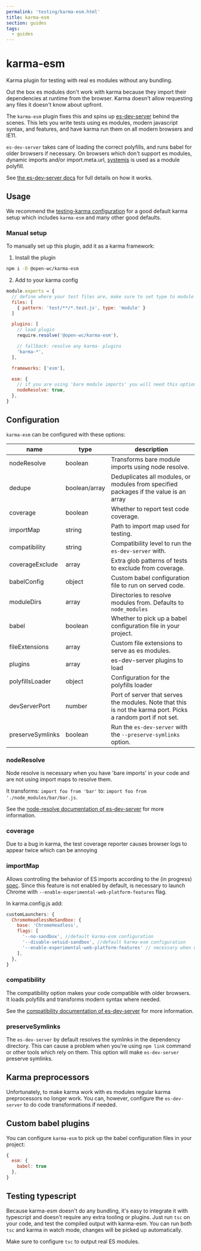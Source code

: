 ```yaml
---
permalink: 'testing/karma-esm.html'
title: karma-esm
section: guides
tags:
  - guides
---
```


# karma-esm

Karma plugin for testing with real es modules without any bundling.

[//]: # 'AUTO INSERT HEADER PREPUBLISH'

Out the box es modules don't work with karma because they import their dependencies at runtime from the browser. Karma doesn't allow requesting any files it doesn't know about upfront.

The `karma-esm` plugin fixes this and spins up [es-dev-server](https://open-wc.org/developing/es-dev-server.html) behind the scenes. This lets you write tests using es modules, modern javascript syntax, and features, and have karma run them on all modern browsers and IE11.

`es-dev-server` takes care of loading the correct polyfills, and runs babel for older browsers if necessary. On browsers which don't support es modules, dynamic imports and/or import.meta.url, [systemjs](https://github.com/systemjs/systemjs) is used as a module polyfill.

See [the es-dev-server docs](https://open-wc.org/developing/es-dev-server.html) for full details on how it works.

## Usage

We recommend the [testing-karma configuration](https://open-wc.org/testing/testing-karma.html) for a good default karma setup which includes `karma-esm` and many other good defaults.

### Manual setup

To manually set up this plugin, add it as a karma framework:

1. Install the plugin

```bash
npm i -D @open-wc/karma-esm
```

2. Add to your karma config

```javascript
module.exports = {
  // define where your test files are, make sure to set type to module
  files: [
    { pattern: 'test/**/*.test.js', type: 'module' }
  ]

  plugins: [
    // load plugin
    require.resolve('@open-wc/karma-esm'),

    // fallback: resolve any karma- plugins
    'karma-*',
  ],

  frameworks: ['esm'],

  esm: {
    // if you are using 'bare module imports' you will need this option
    nodeResolve: true,
  },
}
```

## Configuration

`karma-esm` can be configured with these options:

| name             | type          | description                                                                                                   |
| ---------------- | ------------- | ------------------------------------------------------------------------------------------------------------- |
| nodeResolve      | boolean       | Transforms bare module imports using node resolve.                                                            |
| dedupe           | boolean/array | Deduplicates all modules, or modules from specified packages if the value is an array                         |
| coverage         | boolean       | Whether to report test code coverage.                                                                         |
| importMap        | string        | Path to import map used for testing.                                                                          |
| compatibility    | string        | Compatibility level to run the `es-dev-server` with.                                                          |
| coverageExclude  | array         | Extra glob patterns of tests to exclude from coverage.                                                        |
| babelConfig      | object        | Custom babel configuration file to run on served code.                                                        |
| moduleDirs       | array         | Directories to resolve modules from. Defaults to `node_modules`                                               |
| babel            | boolean       | Whether to pick up a babel configuration file in your project.                                                |
| fileExtensions   | array         | Custom file extensions to serve as es modules.                                                                |
| plugins          | array         | es-dev-server plugins to load                                                                                 |
| polyfillsLoader  | object        | Configuration for the polyfills loader                                                                        |
| devServerPort    | number        | Port of server that serves the modules. Note that this is not the karma port. Picks a random port if not set. |
| preserveSymlinks | boolean       | Run the `es-dev-server` with the `--preserve-symlinks` option.                                                |

### nodeResolve

Node resolve is necessary when you have 'bare imports' in your code and are not using import maps to resolve them.

It transforms: `import foo from 'bar'` to: `import foo from './node_modules/bar/bar.js`.

See the [node-resolve documentation of es-dev-server](https://open-wc.org/developing/es-dev-server.html#node-resolve) for more information.

### coverage

Due to a bug in karma, the test coverage reporter causes browser logs to appear twice which can be annoying

### importMap

Allows controlling the behavior of ES imports according to the (in progress) [spec](https://github.com/WICG/import-maps).
Since this feature is not enabled by default, is necessary to launch Chrome with `--enable-experimental-web-platform-features` flag.

In karma.config.js add:

```js
customLaunchers: {
  ChromeHeadlessNoSandbox: {
    base: 'ChromeHeadless',
    flags: [
      '--no-sandbox', //default karma-esm configuration
      '--disable-setuid-sandbox', //default karma-esm configuration
      '--enable-experimental-web-platform-features' // necessary when using importMap option
    ],
  },
}
```

### compatibility

The compatibility option makes your code compatible with older browsers. It loads polyfills and transforms modern syntax where needed.

See the [compatibility documentation of es-dev-server](https://open-wc.org/developing/es-dev-server.html#compatibility-mode) for more information.

### preserveSymlinks

The `es-dev-server` by default resolves the symlinks in the dependency directory. This can cause a problem when you're using `npm link` command or other tools which rely on them. This option will make `es-dev-server` preserve symlinks.

## Karma preprocessors

Unfortunately, to make karma work with es modules regular karma preprocessors no longer work. You can, however, configure the `es-dev-server` to do code transformations if needed.

## Custom babel plugins

You can configure `karma-esm` to pick up the babel configuration files in your project:

```javascript
{
  esm: {
    babel: true
  },
}
```

## Testing typescript

Because karma-esm doesn't do any bundling, it's easy to integrate it with typescript and doesn't require any extra tooling or plugins. Just run `tsc` on your code, and test the compiled output with karma-esm. You can run both `tsc` and karma in watch mode, changes will be picked up automatically.

Make sure to configure `tsc` to output real ES modules.

<script>
  export default {
    mounted() {
      const editLink = document.querySelector('.edit-link a');
      if (editLink) {
        const url = editLink.href;
        editLink.href = url.substr(0, url.indexOf('/master/')) + '/master/packages/karma-esm/README.md';
      }
    }
  }
</script>
